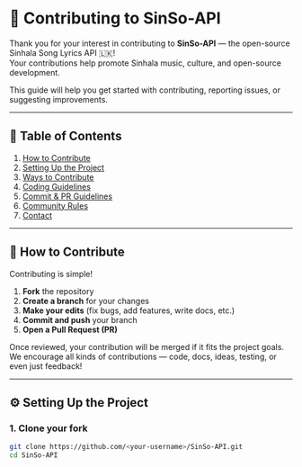 # 🤝 Contributing to SinSo-API

Thank you for your interest in contributing to **SinSo-API** — the open-source Sinhala Song Lyrics API 🇱🇰!  
Your contributions help promote Sinhala music, culture, and open-source development.  

This guide will help you get started with contributing, reporting issues, or suggesting improvements.

---

## 🧭 Table of Contents
1. [How to Contribute](#how-to-contribute)
2. [Setting Up the Project](#setting-up-the-project)
3. [Ways to Contribute](#ways-to-contribute)
4. [Coding Guidelines](#coding-guidelines)
5. [Commit & PR Guidelines](#commit--pr-guidelines)
6. [Community Rules](#community-rules)
7. [Contact](#contact)

---

## 🚀 How to Contribute

Contributing is simple!  
1. **Fork** the repository  
2. **Create a branch** for your changes  
3. **Make your edits** (fix bugs, add features, write docs, etc.)  
4. **Commit and push** your branch  
5. **Open a Pull Request (PR)**  

Once reviewed, your contribution will be merged if it fits the project goals.  
We encourage all kinds of contributions — code, docs, ideas, testing, or even just feedback!

---

## ⚙️ Setting Up the Project

### 1. Clone your fork
```bash
git clone https://github.com/<your-username>/SinSo-API.git
cd SinSo-API



